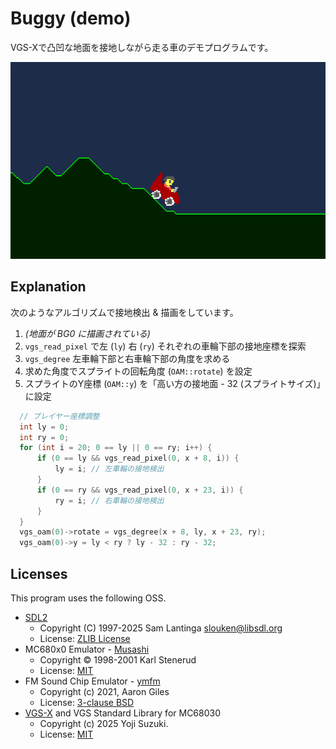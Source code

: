 # Buggy (demo)

VGS-Xで凸凹な地面を接地しながら走る車のデモプログラムです。

![screen.png](./screen.png)

## Explanation

次のようなアルゴリズムで接地検出 & 描画をしています。

1. _(地面が BG0 に描画されている)_
2. `vgs_read_pixel` で左 (`ly`) 右 (`ry`) それぞれの車輪下部の接地座標を探索
3. `vgs_degree` 左車輪下部と右車輪下部の角度を求める
4. 求めた角度でスプライトの回転角度 (`OAM::rotate`) を設定
5. スプライトのY座標 (`OAM::y`) を「高い方の接地面 - 32 (スプライトサイズ)」に設定

```c
  // プレイヤー座標調整
  int ly = 0;
  int ry = 0;
  for (int i = 20; 0 == ly || 0 == ry; i++) {
      if (0 == ly && vgs_read_pixel(0, x + 8, i)) {
          ly = i; // 左車輪の接地検出
      }
      if (0 == ry && vgs_read_pixel(0, x + 23, i)) {
          ry = i; // 右車輪の接地検出
      }
  }
  vgs_oam(0)->rotate = vgs_degree(x + 8, ly, x + 23, ry);
  vgs_oam(0)->y = ly < ry ? ly - 32 : ry - 32;
```

## Licenses

This program uses the following OSS.

- [SDL2](https://www.libsdl.org/)
  - Copyright (C) 1997-2025 Sam Lantinga <slouken@libsdl.org>
  - License: [ZLIB License](./LICENSE-SDL2.txt)
- MC680x0 Emulator - [Musashi](https://github.com/kstenerud/Musashi)
  - Copyright © 1998-2001 Karl Stenerud
  - License: [MIT](./LICENSE-Musashi.txt)
- FM Sound Chip Emulator - [ymfm](https://github.com/aaronsgiles/ymfm)
  - Copyright (c) 2021, Aaron Giles
  - License: [3-clause BSD](./LICENSE-ymfm.txt)
- [VGS-X](https://github.com/suzukiplan/vgsx) and VGS Standard Library for MC68030
  - Copyright (c) 2025 Yoji Suzuki.
  - License: [MIT](./LICENSE-VGSX.txt)
